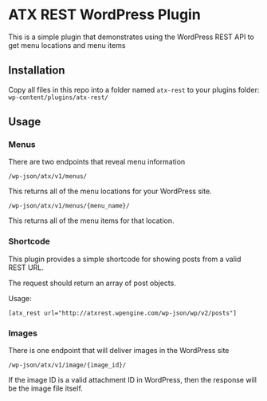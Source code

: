 # ATX REST WordPress Plugin

This is a simple plugin that demonstrates using the WordPress REST API to get menu locations and menu items

## Installation

Copy all files in this repo into a folder named `atx-rest` to your plugins folder:
`wp-content/plugins/atx-rest/`

## Usage

### Menus

There are two endpoints that reveal menu information

```
/wp-json/atx/v1/menus/
```

This returns all of the menu locations for your WordPress site.

```
/wp-json/atx/v1/menus/{menu_name}/
```

This returns all of the menu items for that location.

### Shortcode

This plugin provides a simple shortcode for showing posts from a valid REST URL.

The request should return an array of post objects.

Usage:

```
[atx_rest url="http://atxrest.wpengine.com/wp-json/wp/v2/posts"]
```

### Images

There is one endpoint that will deliver images in the WordPress site

```
/wp-json/atx/v1/image/{image_id}/
```

If the image ID is a valid attachment ID in WordPress, then the response will be the image file itself.
